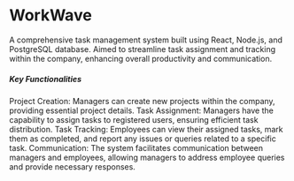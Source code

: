 # WorkWave
A comprehensive task management system built using React, Node.js, and PostgreSQL database. 
Aimed to streamline task assignment and tracking within the company, enhancing overall productivity and communication.

<h5>Key Functionalities</h5>
Project Creation:  Managers can create new projects within the company, providing essential project details.
Task Assignment: Managers have the capability to assign tasks to registered users, ensuring efficient task distribution.
Task Tracking: Employees can view their assigned tasks, mark them as completed, and report any issues or queries related to a specific task.
Communication: The system facilitates communication between managers and employees, allowing managers to address employee queries and provide necessary responses.
